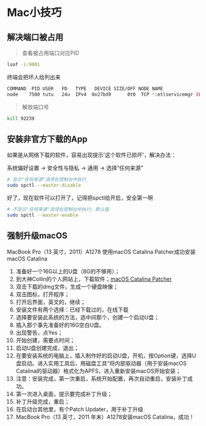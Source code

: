 # Mac小技巧
## 解决端口被占用

> 查看被占用端口对应PID

```bash
lsof -i:9001
```

终端会把坏人给列出来

```bash
COMMAND  PID USER   FD   TYPE   DEVICE SIZE/OFF NODE NAME
node    7500 tutu   24u  IPv4  0x27bd9      0t0  TCP *:etlservicemgr (LISTEN)
```

> 解放端口号

```bash
kill 92239
```

## 安装非官方下载的App

如果是从网络下载的软件，容易出现提示'这个软件已损坏'，解决办法：

系统偏好设置 -> 安全性与隐私 -> 通用 -> 选择“任何来源”

```bash
# 显示"任何来源"选项在控制台中执行
sudo spctl --master-disable
```

好了，现在软件可以打开了，记得把spctl给开启，安全第一啊

```bash
# 不显示"任何来源"选项在控制台中执行，默认值
sudo spctl --master-enable
```

## 强制升级macOS

MacBook Pro（13 英寸，2011）A1278 使用macOS Catalina Patcher成功安装macOS Catalina

1. 准备好一个16G以上的U盘（8G的不够用）；
2. 到大神Collin的个人网站上，下载软件；[macOS Catalina Patcher](http://dosdude1.com/catalina/)
3. 双击下载的dmg文件，生成一个硬盘映像；
4. 双击图标，打开程序；
5. 打开后界面，英文的，继续；
6. 安装文件有两个选择：已经下载过的，在线下载
7. 选择要安装此系统的方法，选中间那个，创建一个启动U盘；
8. 插入那个事先准备好的16G空白U盘。
9. 出现警告，点Yes；
10. 开始创建，需要点时间；
11. 启动U盘创建完成，退出；
12. 在要安装系统的电脑上，插入制作好的启动U盘，开机，按Option键，选择U盘启动。进入实用工具后，用磁盘工具“将内部驱动器（用于安装macOS Catalina的驱动器）格式化为APFS，进入重新安装macOS开始安装；
13. 注意：安装完成，第一次重启，系统开始配置，再次自动重启，安装补丁成功。
14. 第一次进入桌面，提示要完成补丁升级；
15. 补丁升级完成，重启；
16. 在启动台其他里，有个Patch Updater，用于补丁升级
17. MacBook Pro（13 英寸，2011 年末）A1278安装macOS Catalina，成功！
